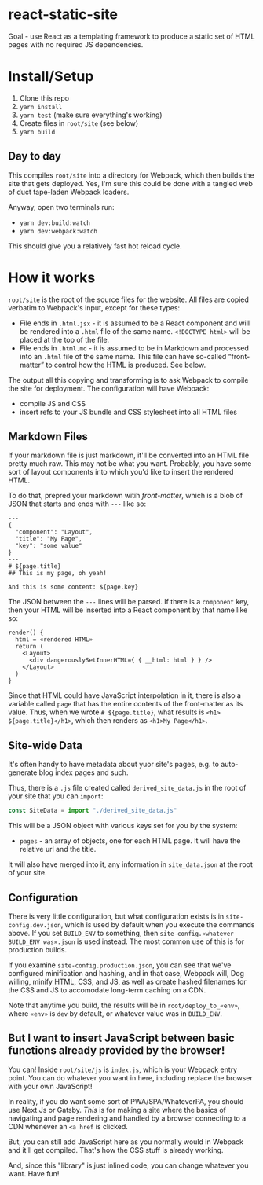# react-static-site

Goal - use React as a templating framework to produce a static set of HTML pages with no required JS dependencies.

# Install/Setup

1. Clone this repo
1. `yarn install`
1. `yarn test` (make sure everything's working)
1. Create files in `root/site` (see below)
1. `yarn build`

## Day to day

This compiles `root/site` into a directory for Webpack, which then builds the site that gets deployed.  Yes, I'm
sure this could be done with a tangled web of duct tape-laden Webpack loaders.

Anyway, open two terminals run:

* `yarn dev:build:watch`
* `yarn dev:webpack:watch`

This should give you a relatively fast hot reload cycle.

# How it works

`root/site` is the root of the source files for the website. All files are copied verbatim to Webpack's input,
  except for these types:

* File ends in `.html.jsx` - it is assumed to be a React component and will be rendered into a `.html` file of the
same name.  `<!DOCTYPE html>` will be placed at the top of the file.
* File ends in `.html.md` - it is assumed to be in Markdown and processed into an `.html` file of the same name.
This file can have so-called “front-matter” to control how the HTML is produced.  See below.

The output all this copying and transforming is  to ask Webpack to compile the site for deployment.  The
configuration will have Webpack:

* compile JS and CSS
* insert refs to your JS bundle and CSS stylesheet into all HTML files

## Markdown Files

If your markdown file is just markdown, it'll be converted into an HTML file pretty much raw.  This may not be
what you want.  Probably, you have some sort of layout components into which you'd like to insert the rendered
HTML.

To do that, prepred your markdown witih _front-matter_, which is a blob of JSON that starts and ends with `---`
like so:

```
---
{
  "component": "Layout",
  "title": "My Page",
  "key": "some value"
}
---
# ${page.title}
## This is my page, oh yeah!

And this is some content: ${page.key}
```

The JSON between the `---` lines will be parsed.  If there is a `component` key, then your HTML will be inserted
into a React component by that name like so:

```
render() {
  html = «rendered HTML»
  return (
    <Layout>
      <div dangerouslySetInnerHTML={ { __html: html } } />
    </Layout>
  )
}
```

Since that HTML could have JavaScript interpolation in it, there is also a variable called `page` that has the
entire contents of the front-matter as its value.  Thus, when we wrote `# ${page.title}`, what results is `<h1>
${page.title}</h1>`, which then renders as `<h1>My Page</h1>`.

## Site-wide Data

It's often handy to have metadata about yuor site's pages, e.g. to auto-generate blog index pages and such.

Thus, there is a `.js` file created called `derived_site_data.js` in the root of your site that you can `import`:

```javascript
const SiteData = import "./derived_site_data.js"
```

This will be a JSON object with various keys set for you by the system:

* `pages` - an array of objects, one for each HTML page.  It will have the relative url and the title.

It will also have merged into it, any information in `site_data.json` at the root of your site.

## Configuration

There is very little configuration, but what configuration exists is in `site-config.dev.json`, which is used by
default when you execute the commands above.  If you set `BUILD_ENV` to something, then `site-config.«whatever
BUILD_ENV was».json` is used instead.  The most common use of this is for production builds.

If you examine `site-config.production.json`, you can see that we've configured minification and hashing, and in
that case, Webpack will, Dog willing, minify HTML, CSS, and JS, as well as create hashed filenames for the CSS and
JS to accomodate long-term caching on a CDN.

Note that anytime you build, the results will be in `root/deploy_to_«env»`, where `«env»` is `dev` by default, or
whatever value was in `BUILD_ENV`.

## But I want to insert JavaScript between basic functions already provided by the browser!

You can!  Inside `root/site/js` is `index.js`, which is your Webpack entry point.  You can do whatever you want in
here, including replace the browser with your own JavaScript!

In reality, if you do want some sort of PWA/SPA/WhateverPA, you should use Next.Js or Gatsby. *This* is for making
a site where the basics of navigating and page rendering and handled by a browser connecting to a CDN whenever an
`<a href` is clicked.

But, you can still add JavaScript here as you normally would in Webpack and it'll get compiled.  That's how the
CSS stuff is already working.

And, since this "library" is just inlined code, you can change whatever you want.  Have fun!
